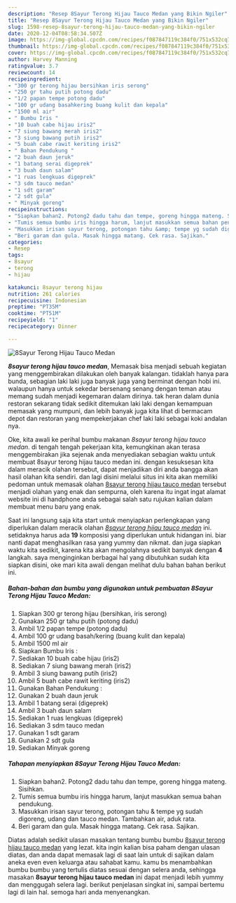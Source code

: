 ```yaml
---
description: "Resep 8Sayur Terong Hijau Tauco Medan yang Bikin Ngiler"
title: "Resep 8Sayur Terong Hijau Tauco Medan yang Bikin Ngiler"
slug: 1598-resep-8sayur-terong-hijau-tauco-medan-yang-bikin-ngiler
date: 2020-12-04T08:58:34.507Z
image: https://img-global.cpcdn.com/recipes/f087847119c384f0/751x532cq70/8sayur-terong-hijau-tauco-medan-foto-resep-utama.jpg
thumbnail: https://img-global.cpcdn.com/recipes/f087847119c384f0/751x532cq70/8sayur-terong-hijau-tauco-medan-foto-resep-utama.jpg
cover: https://img-global.cpcdn.com/recipes/f087847119c384f0/751x532cq70/8sayur-terong-hijau-tauco-medan-foto-resep-utama.jpg
author: Harvey Manning
ratingvalue: 3.7
reviewcount: 14
recipeingredient:
- "300 gr terong hijau bersihkan iris serong"
- "250 gr tahu putih potong dadu"
- "1/2 papan tempe potong dadu"
- "100 gr udang basahkering buang kulit dan kepala"
- "1500 ml air"
- " Bumbu Iris "
- "10 buah cabe hijau iris2"
- "7 siung bawang merah iris2"
- "3 siung bawang putih iris2"
- "5 buah cabe rawit keriting iris2"
- " Bahan Pendukung "
- "2 buah daun jeruk"
- "1 batang serai digeprek"
- "3 buah daun salam"
- "1 ruas lengkuas digeprek"
- "3 sdm tauco medan"
- "1 sdt garam"
- "2 sdt gula"
- " Minyak goreng"
recipeinstructions:
- "Siapkan bahan2. Potong2 dadu tahu dan tempe, goreng hingga mateng. Sisihkan."
- "Tumis semua bumbu iris hingga harum, lanjut masukkan semua bahan pendukung."
- "Masukkan irisan sayur terong, potongan tahu &amp; tempe yg sudah digoreng, udang dan tauco medan. Tambahkan air, aduk rata."
- "Beri garam dan gula. Masak hingga matang. Cek rasa. Sajikan."
categories:
- Resep
tags:
- 8sayur
- terong
- hijau

katakunci: 8sayur terong hijau 
nutrition: 261 calories
recipecuisine: Indonesian
preptime: "PT35M"
cooktime: "PT51M"
recipeyield: "1"
recipecategory: Dinner

---
```



![8Sayur Terong Hijau Tauco Medan](https://img-global.cpcdn.com/recipes/f087847119c384f0/751x532cq70/8sayur-terong-hijau-tauco-medan-foto-resep-utama.jpg)

<b><i>8sayur terong hijau tauco medan</i></b>, Memasak bisa menjadi sebuah kegiatan yang menggembirakan dilakukan oleh banyak kalangan. tidaklah hanya para bunda, sebagian laki laki juga banyak juga yang berminat dengan hobi ini. walaupun hanya untuk sekedar bersenang senang dengan teman atau memang sudah menjadi kegemaran dalam dirinya. tak heran dalam dunia restoran sekarang tidak sedikit ditemukan laki laki dengan kemampuan memasak yang mumpuni, dan lebih banyak juga kita lihat di bermacam depot dan restoran yang mempekerjakan chef laki laki sebagai koki andalan nya.

Oke, kita awali ke perihal bumbu makanan <i>8sayur terong hijau tauco medan</i>. di tengah tengah pekerjaan kita, kemungkinan akan terasa menggembirakan jika sejenak anda menyediakan sebagian waktu untuk membuat 8sayur terong hijau tauco medan ini. dengan kesuksesan kita dalam meracik olahan tersebut, dapat menjadikan diri anda bangga akan hasil olahan kita sendiri. dan lagi disini melalui situs ini kita akan memiliki pedoman untuk memasak olahan <u>8sayur terong hijau tauco medan</u> tersebut menjadi olahan yang enak dan sempurna, oleh karena itu ingat ingat alamat website ini di handphone anda sebagai salah satu rujukan kalian dalam membuat menu baru yang enak.




Saat ini langsung saja kita start untuk menyiapkan perlengkapan yang diperlukan dalam meracik olahan <u><i>8sayur terong hijau tauco medan</i></u> ini. setidaknya harus ada <b>19</b> komposisi yang diperlukan untuk hidangan ini. biar nanti dapat menghasilkan rasa yang yummy dan nikmat. dan juga siapkan waktu kita sedikit, karena kita akan mengolahnya sedikit banyak dengan <b>4</b> langkah. saya menginginkan berbagai hal yang dibutuhkan sudah kita siapkan disini, oke mari kita awali dengan melihat dulu bahan bahan berikut ini.

<!--inarticleads1-->

##### Bahan-bahan dan bumbu yang digunakan untuk pembuatan 8Sayur Terong Hijau Tauco Medan:

1. Siapkan 300 gr terong hijau (bersihkan, iris serong)
1. Gunakan 250 gr tahu putih (potong dadu)
1. Ambil 1/2 papan tempe (potong dadu)
1. Ambil 100 gr udang basah/kering (buang kulit dan kepala)
1. Ambil 1500 ml air
1. Siapkan  Bumbu Iris :
1. Sediakan 10 buah cabe hijau (iris2)
1. Sediakan 7 siung bawang merah (iris2)
1. Ambil 3 siung bawang putih (iris2)
1. Ambil 5 buah cabe rawit keriting (iris2)
1. Gunakan  Bahan Pendukung :
1. Gunakan 2 buah daun jeruk
1. Ambil 1 batang serai (digeprek)
1. Ambil 3 buah daun salam
1. Sediakan 1 ruas lengkuas (digeprek)
1. Sediakan 3 sdm tauco medan
1. Gunakan 1 sdt garam
1. Gunakan 2 sdt gula
1. Sediakan  Minyak goreng




<!--inarticleads2-->

##### Tahapan menyiapkan 8Sayur Terong Hijau Tauco Medan:

1. Siapkan bahan2. Potong2 dadu tahu dan tempe, goreng hingga mateng. Sisihkan.
1. Tumis semua bumbu iris hingga harum, lanjut masukkan semua bahan pendukung.
1. Masukkan irisan sayur terong, potongan tahu &amp; tempe yg sudah digoreng, udang dan tauco medan. Tambahkan air, aduk rata.
1. Beri garam dan gula. Masak hingga matang. Cek rasa. Sajikan.




Diatas adalah sedikit ulasan masakan tentang bumbu bumbu <u>8sayur terong hijau tauco medan</u> yang lezat. kita ingin kalian bisa paham dengan ulasan diatas, dan anda dapat memasak lagi di saat lain untuk di sajikan dalam aneka even even keluarga atau sahabat kamu. kamu bs menambahkan bumbu bumbu yang tertulis diatas sesuai dengan selera anda, sehingga masakan <b>8sayur terong hijau tauco medan</b> ini dapat menjadi lebih yummy dan menggugah selera lagi. berikut penjelasan singkat ini, sampai bertemu lagi di lain hal. semoga hari anda menyenangkan.
